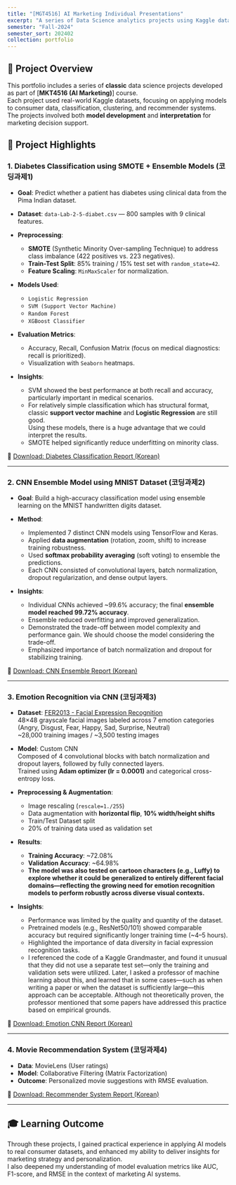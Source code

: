 ```yaml
---
title: "[MGT4516] AI Marketing Individual Presentations"
excerpt: "A series of Data Science analytics projects using Kaggle datasets<br/>: From Diabetes Classification to Recommendation Systems."
semester: "Fall-2024"
semester_sort: 202402
collection: portfolio
---
```


## 📝 Project Overview

This portfolio includes a series of **classic** data science projects developed as part of [**MKT4516 (AI Marketing)**] course.  
Each project used real-world Kaggle datasets, focusing on applying models to consumer data, classification, clustering, and recommender systems.  
The projects involved both **model development** and **interpretation** for marketing decision support.

## 🔬 Project Highlights
### 1. Diabetes Classification using SMOTE + Ensemble Models (코딩과제1)

- **Goal**: Predict whether a patient has diabetes using clinical data from the Pima Indian dataset.
- **Dataset**: `data-Lab-2-5-diabet.csv` — 800 samples with 9 clinical features.
- **Preprocessing**:
  - **SMOTE** (Synthetic Minority Over-sampling Technique) to address class imbalance (422 positives vs. 223 negatives).
  - **Train-Test Split**: 85% training / 15% test set with `random_state=42`.
  - **Feature Scaling**: `MinMaxScaler` for normalization.

- **Models Used**:
  - `Logistic Regression`
  - `SVM (Support Vector Machine)`
  - `Random Forest`
  - `XGBoost Classifier`

- **Evaluation Metrics**:
  - Accuracy, Recall, Confusion Matrix (focus on medical diagnostics: recall is prioritized).
  - Visualization with `Seaborn` heatmaps.

- **Insights**:
  - SVM showed the best performance at both recall and accuracy, particularly important in medical scenarios.
  - For relatively simple classification which has structural format, classic **support vector machine** and **Logistic Regression** are still good. <br/> Using these models, there is a huge advantage that we could interpret the results. 
  - SMOTE helped significantly reduce underfitting on minority class.

📄 [Download: Diabetes Classification Report (Korean)](/files/코딩과제1_김지수.pdf)

---

### 2. CNN Ensemble Model using MNIST Dataset (코딩과제2)
- **Goal**: Build a high-accuracy classification model using ensemble learning on the MNIST handwritten digits dataset.
- **Method**:  
  - Implemented 7 distinct CNN models using TensorFlow and Keras.  
  - Applied **data augmentation** (rotation, zoom, shift) to increase training robustness.  
  - Used **softmax probability averaging** (soft voting) to ensemble the predictions.  
  - Each CNN consisted of convolutional layers, batch normalization, dropout regularization, and dense output layers.  

- **Insights**:  
  - Individual CNNs achieved ~99.6% accuracy; the final **ensemble model reached 99.72% accuracy**.  
  - Ensemble reduced overfitting and improved generalization.  
  - Demonstrated the trade-off between model complexity and performance gain. We should choose the model considering the trade-off. 
  - Emphasized importance of batch normalization and dropout for stabilizing training.

📄 [Download: CNN Ensemble Report (Korean)](/files/코딩과제2_김지수.pdf)

---

### 3. Emotion Recognition via CNN (코딩과제3)

- **Dataset**: [FER2013 - Facial Expression Recognition](https://www.kaggle.com/datasets/msambare/fer2013)  
  48×48 grayscale facial images labeled across 7 emotion categories (Angry, Disgust, Fear, Happy, Sad, Surprise, Neutral)  
  ~28,000 training images / ~3,500 testing images

- **Model**: Custom CNN  
  Composed of 4 convolutional blocks with batch normalization and dropout layers, followed by fully connected layers.  
  Trained using **Adam optimizer (lr = 0.0001)** and categorical cross-entropy loss.

- **Preprocessing & Augmentation**:  
  - Image rescaling (`rescale=1./255`)  
  - Data augmentation with **horizontal flip**, **10% width/height shifts**
  - Train/Test Dataset split
  - 20% of training data used as validation set

- **Results**:  
  - **Training Accuracy**: ~72.08%  
  - **Validation Accuracy**: ~64.98%  
  - **The model was also tested on cartoon characters (e.g., Luffy) to explore whether it could be generalized to entirely different facial domains—reflecting the growing need for emotion recognition models to perform robustly across diverse visual contexts.**

- **Insights**:  
  - Performance was limited by the quality and quantity of the dataset.
  - Pretrained models (e.g., ResNet50/101) showed comparable accuracy but required significantly longer training time (~4–5 hours).
  - Highlighted the importance of data diversity in facial expression recognition tasks.
  - I referenced the code of a Kaggle Grandmaster, and found it unusual that they did not use a separate test set—only the training and validation sets were utilized. Later, I asked a professor of machine learning about this, and learned that in some cases—such as when writing a paper or when the dataset is sufficiently large—this approach can be acceptable. Although not theoretically proven, the professor mentioned that some papers have addressed this practice based on empirical grounds.
  
📄 [Download: Emotion CNN Report (Korean)](/files/코딩과제3_김지수.pdf)

---

### 4. Movie Recommendation System (코딩과제4)
- **Data**: MovieLens (User ratings)
- **Model**: Collaborative Filtering (Matrix Factorization)
- **Outcome**: Personalized movie suggestions with RMSE evaluation.

📄 [Download: Recommender System Report (Korean)](/files/코딩과제7_김지수.pdf)

---

## 🎓 Learning Outcome

Through these projects, I gained practical experience in applying AI models to real consumer datasets, and enhanced my ability to deliver insights for marketing strategy and personalization.  
I also deepened my understanding of model evaluation metrics like AUC, F1-score, and RMSE in the context of marketing AI systems.
